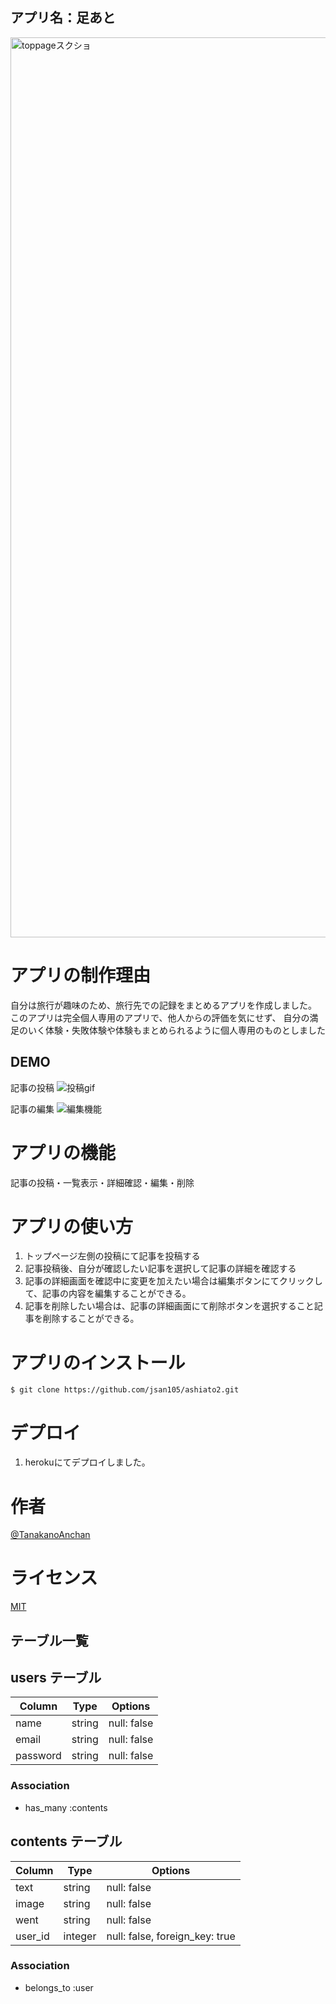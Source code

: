 ## アプリ名：足あと

<img width="1440" alt="toppageスクショ" src="https://user-images.githubusercontent.com/57351081/72677306-3be16780-3ade-11ea-9534-75e6f0cd755d.png">

<!-- ![toppageスクショ]("https://user-images.githubusercontent.com/57351081/72677306-3be16780-3ade-11ea-9534-75e6f0cd755d.png") -->

# アプリの制作理由
自分は旅行が趣味のため、旅行先での記録をまとめるアプリを作成しました。
このアプリは完全個人専用のアプリで、他人からの評価を気にせず、
自分の満足のいく体験・失敗体験や体験もまとめられるように個人専用のものとしました

## DEMO

記事の投稿
![投稿gif](https://user-images.githubusercontent.com/57351081/72677497-6af8d880-3ae0-11ea-9572-728353977195.gif)

記事の編集
![編集機能](https://user-images.githubusercontent.com/57351081/72677747-320e3300-3ae3-11ea-95e7-9b25e8f5919d.gif)

# アプリの機能
 
 記事の投稿・一覧表示・詳細確認・編集・削除


# アプリの使い方
 
1. トップページ左側の投稿にて記事を投稿する
2. 記事投稿後、自分が確認したい記事を選択して記事の詳細を確認する
3. 記事の詳細画面を確認中に変更を加えたい場合は編集ボタンにてクリックして、記事の内容を編集することができる。
4. 記事を削除したい場合は、記事の詳細画面にて削除ボタンを選択すること記事を削除することができる。


# アプリのインストール
 
```
$ git clone https://github.com/jsan105/ashiato2.git
```
# デプロイ
 
1. herokuにてデプロイしました。


# 作者
[@TanakanoAnchan](https://twitter.com/TanakanoAnchan)

 
# ライセンス
 
[MIT](http://TomoakiTANAKA.mit-license.org)</blockquote>









## テーブル一覧

## users テーブル

| Column   | Type   | Options     |
| -------- | ------ | ----------- |
| name     | string | null: false |
| email    | string | null: false |
| password | string | null: false |

### Association

- has_many :contents

## contents テーブル

| Column  | Type    | Options                        |
| ------- | ------- | ------------------------------ |
| text    | string  | null: false                    |
| image   | string  | null: false                    |
| went    | string  | null: false                    |
| user_id | integer | null: false, foreign_key: true |

### Association

- belongs_to :user
